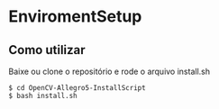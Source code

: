 EnviromentSetup
===============

## Como utilizar

Baixe ou clone o repositório e rode o arquivo install.sh

```
$ cd OpenCV-Allegro5-InstallScript
$ bash install.sh

```
